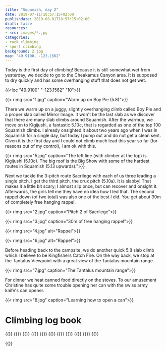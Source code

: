 ```yaml
---
title: "Squamish, day 2"
date: 2019-07-11T18:57:15+02:00
publishdate: 2019-08-01T18:57:15+02:00
draft: false
resources:
- src: images/*.jpg
categories:
- rock climbing
- sport climbing
background: 2.jpg
map: "49.9100, -123.1562"
---
```


Today is the first day of climbing! Because it is still somewhat wet from
yesterday, we decide to go to the Cheakamus Canyon area. It is supposed to dry
quickly and has some overhanging stuff that does not get wet.

<!--more-->
{{<loc "49.9100" "-123.1562" "10">}}

{{< rimg src="1.jpg" caption="Warm up on Boy Pie (5.8)">}}

There we warm up on a juggy, slightly overhanging climb called Boy Pie and
a proper slab called Mirror Image. It won't be the last slab as we discover that
there are many slab climbs around Squamish. After the warmup, we move on to
Kigijushi, a fantastic 5.10c, that is regarded as one of the top 100 Squamish
climbs.  I already onsighted it about two years ago when I was in Squamish for
a single day, but today I pump out and do not get a clean sent. Given it is the
first day and I could not climb much lead this year so far (for reasons out of my
control), I am ok with this.

{{< rimg src="5.jpg" caption="The left line (with climber at the top) is Kigijushi (5.10c). The big roof is the Big Show with some of the hardest routes in Squamish (5.13 upwards).">}}

Next we tackle the 3-pitch route Sacrilege with each of us three leading a
single pitch. I get the third pitch, the crux pitch (5.10a). It is slabby!
That makes it a little bit scary; I almost slip once, but can recover and
onsight it. Afterwards, the girls tell me they have no idea how I led that. The
second rappel down (of two total) was also one of the best I did. You get about
30m of completely free hanging rappel.

{{< rimg src="2.jpg" caption="Pitch 2 of Sacrilege">}}

{{< rimg src="3.jpg" caption="30m of free hanging rappel">}}

{{< rimg src="4.jpg" alt="Rappel">}}

{{< rimg src="6.jpg" alt="Rappel">}}

Before heading back to the campsite, we do another quick 5.8 slab climb which
I believe to be Kingfishers Catch Fire. On the way back, we stop at the Tantalus
Viewpoint with a great view of the Tantalus mountain range.

{{< rimg src="7.jpg" caption="The Tantalus mountain range">}}

For dinner we heat canned food directly on the stoves. To our amusement
Christine has quite some trouble opening her can with the swiss army knife's can
opener.

{{< rimg src="8.jpg" caption="Learning how to open a can">}}


# Climbing log book

{{<climbs>}}
{{<climb name="Boy Pie" style="flash" grade="YDS 5.8">}}
{{<climb name="Mirror Image" style="flash" grade="YDS 5.8">}}
{{<climb name="Kigijushi" style="hangdog" grade="YDS 5.10c">}}
{{<multipitch name="Sacrilege" pitches="3">}}
    {{<climb name="pitch 1" style="toprope" grade="YDS 5.8">}}
    {{<climb name="pitch 2" style="toprope" grade="YDS 5.9">}}
    {{<climb name="pitch 3" style="onsight" grade="YDS 5.10a">}}
{{</multipitch>}}
{{<climb name="Kingfishers Catch Fire" style="flash" grade="YDS 5.8">}}
{{</climbs>}}

{{<nextday>}}

